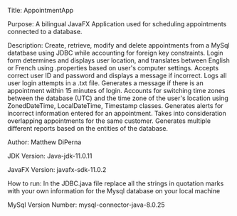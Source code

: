 Title: AppointmentApp

Purpose: A bilingual JavaFX Application used for scheduling appointments connected to a database. 

Description: Create, retrieve, modify and delete appointments from a MySql datatbase using JDBC while accounting for foreign key constraints. Login form determines and displays user location, and translates between English or French using .properties based on user's computer settings. Accepts correct user ID and password and displays a message if incorrect. Logs all user login attempts in a .txt file. Generates a message if there is an appointment within 15 minutes of login. Accounts for switching time zones between the database (UTC) and the time zone of the user's location using ZonedDateTime, LocalDateTime, Timestamp classes. Generates alerts for incorrect information entered for an appointment. Takes into consideration overlapping appointments for the same customer. Generates multiple different reports based on the entities of the database. 

Author: Matthew DiPerna

JDK Version: Java-jdk-11.0.11

JavaFX Version: javafx-sdk-11.0.2

How to run: In the JDBC.java file replace all the strings in quotation marks with your own information for the Mysql database on your local machine 

MySql Version Number: mysql-connector-java-8.0.25
